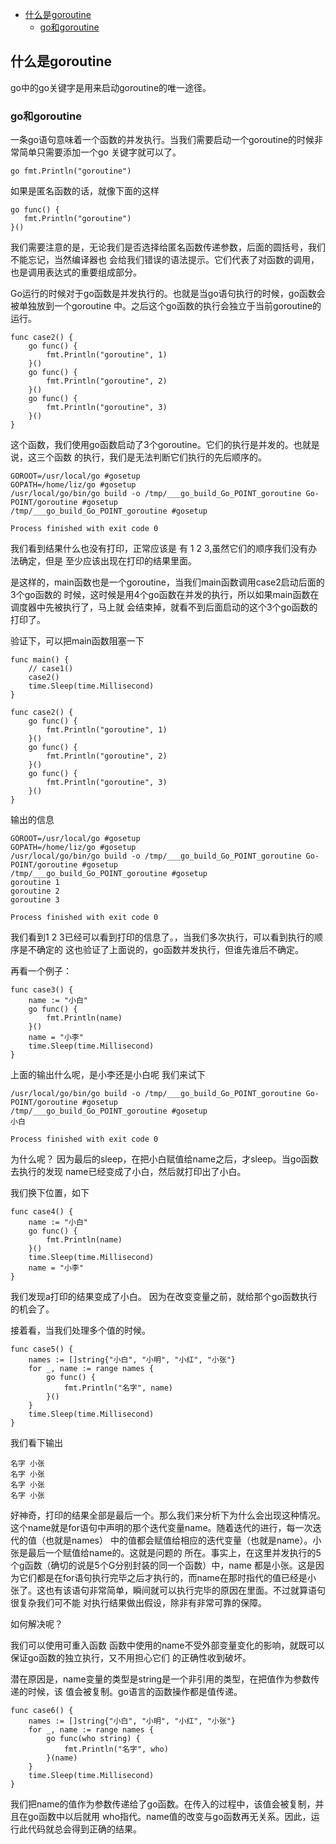 
- [什么是goroutine](#%e4%bb%80%e4%b9%88%e6%98%afslice)
   - [go和goroutine](#slice%e7%9a%84%e5%88%9b%e5%bb%ba%e4%bd%bf%e7%94%a8)
 



## 什么是goroutine

go中的go关键字是用来启动goroutine的唯一途径。

### go和goroutine

一条go语句意味着一个函数的并发执行。当我们需要启动一个goroutine的时候非常简单只需要添加一个go
关键字就可以了。

````
go fmt.Println("goroutine")
````

如果是匿名函数的话，就像下面的这样

````
go func() {
   fmt.Println("goroutine")
}()
````
我们需要注意的是，无论我们是否选择给匿名函数传递参数，后面的圆括号，我们不能忘记，当然编译器也
会给我们错误的语法提示。它们代表了对函数的调用，也是调用表达式的重要组成部分。

Go运行的时候对于go函数是并发执行的。也就是当go语句执行的时候，go函数会被单独放到一个goroutine
中。之后这个go函数的执行会独立于当前goroutine的运行。

````
func case2() {
	go func() {
		fmt.Println("goroutine", 1)
	}()
	go func() {
		fmt.Println("goroutine", 2)
	}()
	go func() {
		fmt.Println("goroutine", 3)
	}()
}
````
这个函数，我们使用go函数启动了3个goroutine。它们的执行是并发的。也就是说，这三个函数
的执行，我们是无法判断它们执行的先后顺序的。
````
GOROOT=/usr/local/go #gosetup
GOPATH=/home/liz/go #gosetup
/usr/local/go/bin/go build -o /tmp/___go_build_Go_POINT_goroutine Go-POINT/goroutine #gosetup
/tmp/___go_build_Go_POINT_goroutine #gosetup

Process finished with exit code 0
````
我们看到结果什么也没有打印，正常应该是 有 1 2 3,虽然它们的顺序我们没有办法确定，但是
至少应该出现在打印的结果里面。

是这样的，main函数也是一个goroutine，当我们main函数调用case2启动后面的3个go函数的
时候，这时候是用4个go函数在并发的执行，所以如果main函数在调度器中先被执行了，马上就
会结束掉，就看不到后面启动的这个3个go函数的打印了。

验证下，可以把main函数阻塞一下
````
func main() {
	// case1()
	case2()
	time.Sleep(time.Millisecond)
}

func case2() {
	go func() {
		fmt.Println("goroutine", 1)
	}()
	go func() {
		fmt.Println("goroutine", 2)
	}()
	go func() {
		fmt.Println("goroutine", 3)
	}()
}
````
输出的信息
````
GOROOT=/usr/local/go #gosetup
GOPATH=/home/liz/go #gosetup
/usr/local/go/bin/go build -o /tmp/___go_build_Go_POINT_goroutine Go-POINT/goroutine #gosetup
/tmp/___go_build_Go_POINT_goroutine #gosetup
goroutine 1
goroutine 2
goroutine 3

Process finished with exit code 0

````
我们看到1 2 3已经可以看到打印的信息了。，当我们多次执行，可以看到执行的顺序是不确定的
这也验证了上面说的，go函数并发执行，但谁先谁后不确定。

再看一个例子：
````
func case3() {
	name := "小白"
	go func() {
		fmt.Println(name)
	}()
	name = "小李"
	time.Sleep(time.Millisecond)
}
````
上面的输出什么呢，是小李还是小白呢
我们来试下
````
/usr/local/go/bin/go build -o /tmp/___go_build_Go_POINT_goroutine Go-POINT/goroutine #gosetup
/tmp/___go_build_Go_POINT_goroutine #gosetup
小白

Process finished with exit code 0
````
为什么呢？
因为最后的sleep，在把小白赋值给name之后，才sleep。当go函数去执行的发现
name已经变成了小白，然后就打印出了小白。

我们换下位置，如下
````
func case4() {
	name := "小白"
	go func() {
		fmt.Println(name)
	}()
	time.Sleep(time.Millisecond)
	name = "小李"
}
````
我们发现a打印的结果变成了小白。
因为在改变变量之前，就给那个go函数执行的机会了。

接着看，当我们处理多个值的时候。

````
func case5() {
	names := []string{"小白", "小明", "小红", "小张"}
	for _, name := range names {
		go func() {
			fmt.Println("名字", name)
		}()
	}
	time.Sleep(time.Millisecond)
}
````
我们看下输出
````
名字 小张
名字 小张
名字 小张
名字 小张
````
好神奇，打印的结果全部是最后一个。那么我们来分析下为什么会出现这种情况。
这个name就是for语句中声明的那个迭代变量name。随着迭代的进行，每一次迭代的值（也就是names）
中的值都会赋值给相应的迭代变量（也就是name）。小张是最后一个赋值给name的。这就是问题的
所在。事实上，在这里并发执行的5个g函数（确切的说是5个G分别封装的同一个函数）中，name
都是小张。这是因为它们都是在for语句执行完毕之后才执行的，而name在那时指代的值已经是小
张了。这也有该语句非常简单，瞬间就可以执行完毕的原因在里面。不过就算语句很复杂我们可不能
对执行结果做出假设，除非有非常可靠的保障。

如何解决呢？

我们可以使用可重入函数
函数中使用的name不受外部变量变化的影响，就既可以保证go函数的独立执行，又不用担心它们
的正确性收到破坏。

潜在原因是，name变量的类型是string是一个非引用的类型，在把值作为参数传递的时候，该
值会被复制。go语言的函数操作都是值传递。

````
func case6() {
	names := []string{"小白", "小明", "小红", "小张"}
	for _, name := range names {
		go func(who string) {
			fmt.Println("名字", who)
		}(name)
	}
	time.Sleep(time.Millisecond)
}
````
我们把name的值作为参数传递给了go函数。在传入的过程中，该值会被复制，并且在go函数中以后就用
who指代。name值的改变与go函数再无关系。因此，运行此代码就总会得到正确的结果。